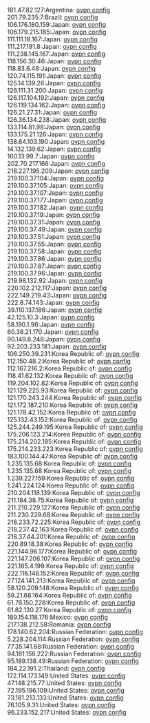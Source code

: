 181.47.82.127:Argentina: [ovpn config](vpn/181_47_82_127.ovpn)  
201.79.235.7:Brazil: [ovpn config](vpn/201_79_235_7.ovpn)  
106.176.180.159:Japan: [ovpn config](vpn/106_176_180_159.ovpn)  
106.179.215.185:Japan: [ovpn config](vpn/106_179_215_185.ovpn)  
111.111.18.167:Japan: [ovpn config](vpn/111_111_18_167.ovpn)  
111.217.191.8:Japan: [ovpn config](vpn/111_217_191_8.ovpn)  
111.238.145.167:Japan: [ovpn config](vpn/111_238_145_167.ovpn)  
118.156.30.46:Japan: [ovpn config](vpn/118_156_30_46.ovpn)  
118.83.6.48:Japan: [ovpn config](vpn/118_83_6_48.ovpn)  
120.74.115.191:Japan: [ovpn config](vpn/120_74_115_191.ovpn)  
125.14.139.26:Japan: [ovpn config](vpn/125_14_139_26.ovpn)  
126.111.31.200:Japan: [ovpn config](vpn/126_111_31_200.ovpn)  
126.117.104.192:Japan: [ovpn config](vpn/126_117_104_192.ovpn)  
126.119.134.162:Japan: [ovpn config](vpn/126_119_134_162.ovpn)  
126.21.27.31:Japan: [ovpn config](vpn/126_21_27_31.ovpn)  
126.36.134.238:Japan: [ovpn config](vpn/126_36_134_238.ovpn)  
133.114.81.98:Japan: [ovpn config](vpn/133_114_81_98.ovpn)  
133.175.21.126:Japan: [ovpn config](vpn/133_175_21_126.ovpn)  
138.64.103.190:Japan: [ovpn config](vpn/138_64_103_190.ovpn)  
14.132.139.62:Japan: [ovpn config](vpn/14_132_139_62.ovpn)  
160.13.99.7:Japan: [ovpn config](vpn/160_13_99_7.ovpn)  
202.70.217.166:Japan: [ovpn config](vpn/202_70_217_166.ovpn)  
218.227.195.209:Japan: [ovpn config](vpn/218_227_195_209.ovpn)  
219.100.37.104:Japan: [ovpn config](vpn/219_100_37_104.ovpn)  
219.100.37.105:Japan: [ovpn config](vpn/219_100_37_105.ovpn)  
219.100.37.107:Japan: [ovpn config](vpn/219_100_37_107.ovpn)  
219.100.37.177:Japan: [ovpn config](vpn/219_100_37_177.ovpn)  
219.100.37.182:Japan: [ovpn config](vpn/219_100_37_182.ovpn)  
219.100.37.19:Japan: [ovpn config](vpn/219_100_37_19.ovpn)  
219.100.37.31:Japan: [ovpn config](vpn/219_100_37_31.ovpn)  
219.100.37.49:Japan: [ovpn config](vpn/219_100_37_49.ovpn)  
219.100.37.51:Japan: [ovpn config](vpn/219_100_37_51.ovpn)  
219.100.37.55:Japan: [ovpn config](vpn/219_100_37_55.ovpn)  
219.100.37.58:Japan: [ovpn config](vpn/219_100_37_58.ovpn)  
219.100.37.86:Japan: [ovpn config](vpn/219_100_37_86.ovpn)  
219.100.37.87:Japan: [ovpn config](vpn/219_100_37_87.ovpn)  
219.100.37.96:Japan: [ovpn config](vpn/219_100_37_96.ovpn)  
219.98.132.92:Japan: [ovpn config](vpn/219_98_132_92.ovpn)  
220.102.212.117:Japan: [ovpn config](vpn/220_102_212_117.ovpn)  
222.149.219.43:Japan: [ovpn config](vpn/222_149_219_43.ovpn)  
222.8.74.143:Japan: [ovpn config](vpn/222_8_74_143.ovpn)  
39.110.137.186:Japan: [ovpn config](vpn/39_110_137_186.ovpn)  
42.125.10.3:Japan: [ovpn config](vpn/42_125_10_3.ovpn)  
58.190.1.96:Japan: [ovpn config](vpn/58_190_1_96.ovpn)  
60.38.21.170:Japan: [ovpn config](vpn/60_38_21_170.ovpn)  
90.149.8.248:Japan: [ovpn config](vpn/90_149_8_248.ovpn)  
92.203.233.181:Japan: [ovpn config](vpn/92_203_233_181.ovpn)  
106.250.39.231:Korea Republic of: [ovpn config](vpn/106_250_39_231.ovpn)  
112.150.48.2:Korea Republic of: [ovpn config](vpn/112_150_48_2.ovpn)  
112.167.216.2:Korea Republic of: [ovpn config](vpn/112_167_216_2.ovpn)  
118.41.62.132:Korea Republic of: [ovpn config](vpn/118_41_62_132.ovpn)  
119.204.102.82:Korea Republic of: [ovpn config](vpn/119_204_102_82.ovpn)  
121.129.225.93:Korea Republic of: [ovpn config](vpn/121_129_225_93.ovpn)  
121.170.243.244:Korea Republic of: [ovpn config](vpn/121_170_243_244.ovpn)  
121.172.187.210:Korea Republic of: [ovpn config](vpn/121_172_187_210.ovpn)  
121.178.42.152:Korea Republic of: [ovpn config](vpn/121_178_42_152.ovpn)  
125.132.43.152:Korea Republic of: [ovpn config](vpn/125_132_43_152.ovpn)  
125.244.249.195:Korea Republic of: [ovpn config](vpn/125_244_249_195.ovpn)  
175.206.123.214:Korea Republic of: [ovpn config](vpn/175_206_123_214.ovpn)  
175.214.202.185:Korea Republic of: [ovpn config](vpn/175_214_202_185.ovpn)  
175.214.233.223:Korea Republic of: [ovpn config](vpn/175_214_233_223.ovpn)  
183.100.144.47:Korea Republic of: [ovpn config](vpn/183_100_144_47.ovpn)  
1.235.135.68:Korea Republic of: [ovpn config](vpn/1_235_135_68.ovpn)  
1.235.135.68:Korea Republic of: [ovpn config](vpn/1_235_135_68.ovpn)  
1.239.227.159:Korea Republic of: [ovpn config](vpn/1_239_227_159.ovpn)  
1.241.224.124:Korea Republic of: [ovpn config](vpn/1_241_224_124.ovpn)  
210.204.118.139:Korea Republic of: [ovpn config](vpn/210_204_118_139.ovpn)  
211.184.38.75:Korea Republic of: [ovpn config](vpn/211_184_38_75.ovpn)  
211.210.229.127:Korea Republic of: [ovpn config](vpn/211_210_229_127.ovpn)  
211.230.229.68:Korea Republic of: [ovpn config](vpn/211_230_229_68.ovpn)  
218.233.72.225:Korea Republic of: [ovpn config](vpn/218_233_72_225.ovpn)  
218.237.42.163:Korea Republic of: [ovpn config](vpn/218_237_42_163.ovpn)  
218.37.44.201:Korea Republic of: [ovpn config](vpn/218_37_44_201.ovpn)  
220.89.18.38:Korea Republic of: [ovpn config](vpn/220_89_18_38.ovpn)  
221.144.96.177:Korea Republic of: [ovpn config](vpn/221_144_96_177.ovpn)  
221.147.206.107:Korea Republic of: [ovpn config](vpn/221_147_206_107.ovpn)  
221.165.4.199:Korea Republic of: [ovpn config](vpn/221_165_4_199.ovpn)  
222.116.148.152:Korea Republic of: [ovpn config](vpn/222_116_148_152.ovpn)  
27.124.141.213:Korea Republic of: [ovpn config](vpn/27_124_141_213.ovpn)  
58.120.209.148:Korea Republic of: [ovpn config](vpn/58_120_209_148.ovpn)  
59.21.68.164:Korea Republic of: [ovpn config](vpn/59_21_68_164.ovpn)  
61.78.150.228:Korea Republic of: [ovpn config](vpn/61_78_150_228.ovpn)  
61.82.130.27:Korea Republic of: [ovpn config](vpn/61_82_130_27.ovpn)  
189.154.118.176:Mexico: [ovpn config](vpn/189_154_118_176.ovpn)  
217.138.212.58:Romania: [ovpn config](vpn/217_138_212_58.ovpn)  
178.140.62.204:Russian Federation: [ovpn config](vpn/178_140_62_204.ovpn)  
5.228.204.114:Russian Federation: [ovpn config](vpn/5_228_204_114.ovpn)  
77.35.141.88:Russian Federation: [ovpn config](vpn/77_35_141_88.ovpn)  
94.181.156.222:Russian Federation: [ovpn config](vpn/94_181_156_222.ovpn)  
95.189.138.49:Russian Federation: [ovpn config](vpn/95_189_138_49.ovpn)  
184.22.191.2:Thailand: [ovpn config](vpn/184_22_191_2.ovpn)  
172.114.173.149:United States: [ovpn config](vpn/172_114_173_149.ovpn)  
47.148.215.77:United States: [ovpn config](vpn/47_148_215_77.ovpn)  
72.195.196.109:United States: [ovpn config](vpn/72_195_196_109.ovpn)  
73.181.213.133:United States: [ovpn config](vpn/73_181_213_133.ovpn)  
76.105.9.31:United States: [ovpn config](vpn/76_105_9_31.ovpn)  
96.233.152.217:United States: [ovpn config](vpn/96_233_152_217.ovpn)  
